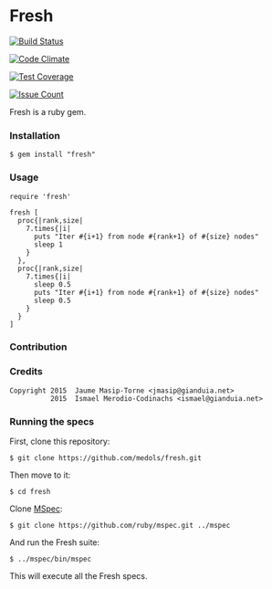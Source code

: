 # Fresh

[![Build Status](https://travis-ci.org/medols/fresh.svg)](https://travis-ci.org/medols/fresh)

[![Code Climate](https://codeclimate.com/github/medols/fresh/badges/gpa.svg)](https://codeclimate.com/github/medols/fresh)

[![Test Coverage](https://codeclimate.com/github/medols/fresh/badges/coverage.svg)](https://codeclimate.com/github/medols/fresh/coverage)

[![Issue Count](https://codeclimate.com/github/medols/fresh/badges/issue_count.svg)](https://codeclimate.com/github/medols/fresh)

Fresh is a ruby gem.

### Installation

    $ gem install "fresh"

### Usage

    require 'fresh'

    fresh [
      proc{|rank,size|
        7.times{|i|
          puts "Iter #{i+1} from node #{rank+1} of #{size} nodes"
          sleep 1
        }
      },
      proc{|rank,size|
        7.times{|i|
          sleep 0.5 
          puts "Iter #{i+1} from node #{rank+1} of #{size} nodes"
          sleep 0.5 
        }
      }
    ]

### Contribution

### Credits

    Copyright 2015  Jaume Masip-Torne <jmasip@gianduia.net>
              2015  Ismael Merodio-Codinachs <ismael@gianduia.net>

### Running the specs

First, clone this repository:

    $ git clone https://github.com/medols/fresh.git

Then move to it:

    $ cd fresh

Clone [MSpec](http://github.com/ruby/mspec):

    $ git clone https://github.com/ruby/mspec.git ../mspec

And run the Fresh suite:

    $ ../mspec/bin/mspec

This will execute all the Fresh specs.

